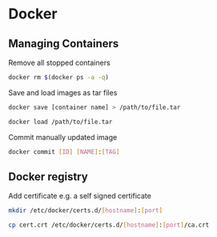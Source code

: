 # Docker

## Managing Containers
Remove all stopped containers
````bash
docker rm $(docker ps -a -q)
````

Save and load images as tar files
````bash
docker save [container name] > /path/to/file.tar

docker load /path/to/file.tar
````

Commit manually updated image
````bash
docker commit [ID] [NAME]:[TAG]
````

## Docker registry
Add certificate e.g. a self signed certificate
````bash
mkdir /etc/docker/certs.d/[hostname]:[port]

cp cert.crt /etc/docker/certs.d/[hostname]:[port]/ca.crt
````
